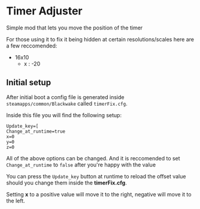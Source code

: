 # Timer Adjuster

Simple mod that lets you move the position of the timer

For those using it to fix it being hidden at certain resolutions/scales here are a few reccomended:

- 16x10
	- x : -20

## Initial setup

After initial boot a config file is generated inside `steamapps/common/Blackwake` called `timerFix.cfg`.

Inside this file you will find the following setup:

```text
Update_key=[
Change_at_runtime=true
x=0
y=0
z=0
```

All of the above options can be changed. And it is reccomended to set `Change_at_runtime` to `false` after you're happy with the value

You can press the `Update_key` button at runtime to reload the offset value should you change them inside the **timerFix.cfg**.

Setting **x** to a positive value will move it to the right, negative will move it to the left.